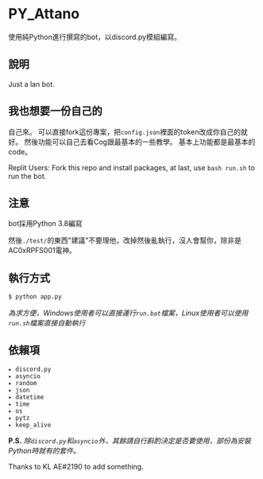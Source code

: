 # PY_Attano
使用純Python進行撰寫的bot，以discord.py模組編寫。

## 說明
Just a lan bot.

## 我也想要一份自己的
自己來。
可以直接fork這份專案，把`config.json`裡面的token改成你自己的就好。
然後功能可以自己去看Cog跟最基本的一些教學。
基本上功能都是最基本的code。

Replit Users: Fork this repo and install packages,
at last, use `bash run.sh` to run the bot.

## 注意
bot採用Python 3.8編寫

然後`./test/`的東西"建議"不要理他，改掉然後亂執行，沒人會幫你，除非是AC0xRPFS001電神。

## 執行方式
```cmd
$ python app.py
```
_為求方便，Windows使用者可以直接運行`run.bat`檔案，Linux使用者可以使用`run.sh`檔案直接自動執行_
## 依賴項
```
▸ discord.py
▸ asyncio
▸ random
▸ json
▸ datetime
▸ time
▸ os
▸ pytz
▸ keep_alive
```
**P.S.** *除`discord.py`和`asyncio`外，其餘請自行斟酌決定是否要使用，部份為安裝Python時就有的套件。*

Thanks to KL AE#2190 to add something.